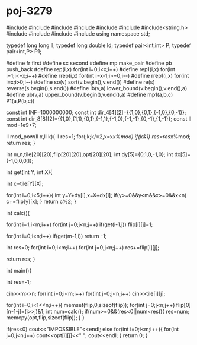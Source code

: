 # poj-3279
#include<iostream>
#include<algorithm>
#include<vector>
#include<queue>
#include<map>
#include<set>
#include<string.h>
#include<stack>
#include<cstdio>
#include<cmath>
#include<iomanip>
using namespace std;
 
typedef long long ll;
typedef long double ld;
typedef pair<int,int> P;
typedef pair<int,P> P1;
 
#define fr first
#define sc second
#define mp make_pair
#define pb push_back
#define rep(i,x) for(int i=0;i<x;i++)
#define rep1(i,x) for(int i=1;i<=x;i++)
#define rrep(i,x) for(int i=x-1;i>=0;i--)
#define rrep1(i,x) for(int i=x;i>0;i--)
#define so(v) sort(v.begin(),v.end())
#define re(s) reverse(s.begin(),s.end())
#define lb(v,a) lower_bound(v.begin(),v.end(),a)
#define ub(v,a) upper_bound(v.begin(),v.end(),a)
#define mp1(a,b,c) P1(a,P(b,c))
 
const int INF=1000000000;
const int dir_4[4][2]={{1,0},{0,1},{-1,0},{0,-1}};
const int dir_8[8][2]={{1,0},{1,1},{0,1},{-1,1},{-1,0},{-1,-1},{0,-1},{1,-1}};
const ll mod=1e9+7;
 
ll mod_pow(ll x,ll k){
  ll res=1;
  for(;k;k/=2,x=x*x%mod) if(k&1) res=res*x%mod;
  return res;
}

int m,n,tile[20][20],flip[20][20],opt[20][20];
int dy[5]={0,1,0,-1,0};
int dx[5]={-1,0,0,0,1};

int get(int Y, int X){

  int c=tile[Y][X];

  for(int i=0;i<5;i++){
    int y=Y+dy[i],x=X+dx[i];
    if(y>=0&&y<m&&x>=0&&x<n) c+=flip[y][x];
  }
  return c%2;
}

int calc(){

  for(int i=1;i<m;i++)
    for(int j=0;j<n;j++)
      if(get(i-1,j)) flip[i][j]=1;

  for(int i=0;i<n;i++) if(get(m-1,i)) return -1;

  int res=0;
  for(int i=0;i<m;i++)
    for(int j=0;j<n;j++) 
      res+=flip[i][j];

  return res;
}

int main(){
  
  int res=-1;
  
  cin>>m>>n;
  for(int i=0;i<m;i++)
    for(int j=0;j<n;j++) cin>>tile[i][j];

  for(int i=0;i<1<<n;i++){
    memset(flip,0,sizeof(flip));
    for(int j=0;j<n;j++) flip[0][n-1-j]=(i>>j)&1;
    int num=calc();
    if(num>=0&&(res<0||num<res)){
      res=num;
      memcpy(opt,flip,sizeof(flip));
    }
  }

  if(res<0) cout<<"IMPOSSIBLE"<<endl;
  else 
    for(int i=0;i<m;i++){
      for(int j=0;j<n;j++) cout<<opt[i][j]<<" ";
      cout<<endl;
    }
  return 0;
}
   

